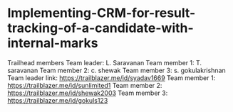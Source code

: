 # Implementing-CRM-for-result-tracking-of-a-candidate-with-internal-marks
Trailhead members
Team leader: L. Saravanan
Team member 1: T. saravanan
Team member 2: c. shewak
Team member 3: s. gokulakrishnan
Team leader link: https://trailblazer.me/id/syadav1669
Team member 1: https://trailblazer.me/id/sunlimited1
Team member 2: https://trailblazer.me/id/shewak2003
Team member 3: https://trailblazer.me/id/gokuls123

